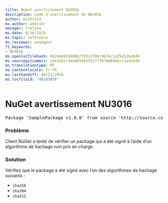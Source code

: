 ```yaml
---
title: NuGet avertissement NU3016
description: Code d’avertissement de NU3016
author: mishra14
ms.author: anmishr
manager: rrelyea
ms.date: 8/16/2018
ms.topic: reference
ms.reviewer: anangaur
f1_keywords:
- NU3016
ms.openlocfilehash: 9b2d4e919088b778332706c9b76c1a25d12bd6d0
ms.sourcegitcommit: c643dd2c44e085601551ff7079d696bcc3ad2b49
ms.translationtype: MT
ms.contentlocale: fr-FR
ms.lasthandoff: 08/21/2018
ms.locfileid: "40247876"
---
```

# <a name="nuget-warning-nu3016"></a>NuGet avertissement NU3016

<pre>Package 'SamplePackage v1.0.0' from source 'http://source.com/index.json': The package hash uses an unsupported hash algorithm.</pre>

### <a name="issue"></a>Problème

Client NuGet a tenté de vérifier un package qui a été signé à l’aide d’un algorithme de hachage non pris en charge.


### <a name="solution"></a>Solution

Vérifiez que le package a été signé avec l’un des algorithmes de hachage suivants : 
* `sha256`
* `sha384`
* `sha512`


